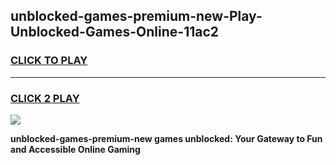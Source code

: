 
## unblocked-games-premium-new-Play-Unblocked-Games-Online-11ac2
<h3>
<a href="https://premium76.site?title=unblocked-games-premium-new&ref=24A">CLICK TO PLAY</a></h3>
<hr>

<h3>
<a href="https://premium76.site?title=unblocked-games-premium-new&ref=24A">CLICK 2 PLAY</a>
  
</h3>

<a href="https://premium76.site?title=unblocked-games-premium-new&ref=24A"><img src="https://clearcache.store/games.png"></a>


**unblocked-games-premium-new games unblocked: Your Gateway to Fun and Accessible Online Gaming**
